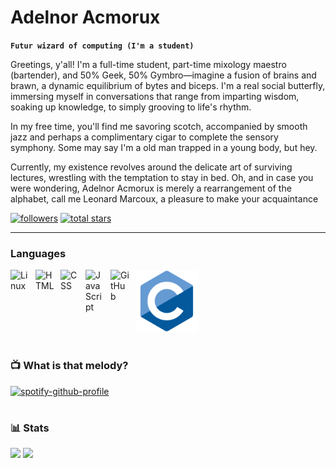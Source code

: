 # Adelnor Acmorux

**`Futur wizard of computing (I'm a student)`**

Greetings, y'all! I'm a full-time student, part-time mixology maestro (bartender), and 50% Geek, 50% Gymbro—imagine a fusion of brains and brawn, a dynamic equilibrium of bytes and biceps. I'm a real social butterfly, immersing myself in conversations that range from imparting wisdom, soaking up knowledge, to simply grooving to life's rhythm.

In my free time, you'll find me savoring scotch, accompanied by smooth jazz and perhaps a complimentary cigar to complete the sensory symphony. Some may say I'm a old man trapped in a young body, but hey.

Currently, my existence revolves around the delicate art of surviving lectures, wrestling with the temptation to stay in bed. Oh, and in case you were wondering, Adelnor Acmorux is merely a rearrangement of the alphabet, call me Leonard Marcoux, a pleasure to make your acquaintance

   <p align="left">
      <a href="https://github.com/ForrestKnight?tab=followers">
         <img alt="followers" title="Follow me on Github" src="https://custom-icon-badges.demolab.com/github/followers/ForrestKnight?color=236ad3&labelColor=1155ba&style=for-the-badge&logo=person-add&label=Follow&logoColor=white"/></a>
      <a href="https://github.com/ForrestKnight?tab=repositories&sort=stargazers">
         <img alt="total stars" title="Total stars on GitHub" src="https://custom-icon-badges.demolab.com/github/stars/ForrestKnight?color=55960c&style=for-the-badge&labelColor=488207&logo=star"/></a>
   </p>

---

###  Languages

<img align="left" alt="Linux" width="30px" style="padding-right:10px;" src="https://cdn.jsdelivr.net/gh/devicons/devicon/icons/linux/linux-original.svg" />
<img align="left" alt="HTML" width="30px" style="padding-right:10px;" src="https://cdn.jsdelivr.net/gh/devicons/devicon/icons/html5/html5-plain.svg" />
<img align="left" alt="CSS" width="30px" style="padding-right:10px;" src="https://cdn.jsdelivr.net/gh/devicons/devicon/icons/css3/css3-plain.svg" />
<img align="left" alt="JavaScript" width="30px" style="padding-right:10px;" src="https://cdn.jsdelivr.net/gh/devicons/devicon/icons/javascript/javascript-plain.svg" />
<img height="100" title="C" alt="c" src="https://github.com/devicons/devicon/blob/master/icons/c/c-original.svg">
<img align="left" alt="GitHub" width="30px" style="padding-right:10px;" src="https://cdn.jsdelivr.net/gh/devicons/devicon/icons/github/github-original.svg" />

<br />

#

### 📺 What is that melody?

[![spotify-github-profile](https://spotify-github-profile.vercel.app/api/view?uid=leo.silver.7o7&cover_image=true&theme=default&show_offline=false&background_color=121212&interchange=false)](https://github.com/kittinan/spotify-github-profile)

#

### 📊 Stats

  <img src="https://github-readme-stats.vercel.app/api?username=AdelnorAcmorux&hide=issues&show_icons=true&theme=github_dark_dimmed"/>
  <img src="https://github-readme-stats.vercel.app/api/top-langs/?username=AdelnorAcmorux&layout=compact&theme=github_dark_dimmed"/>

